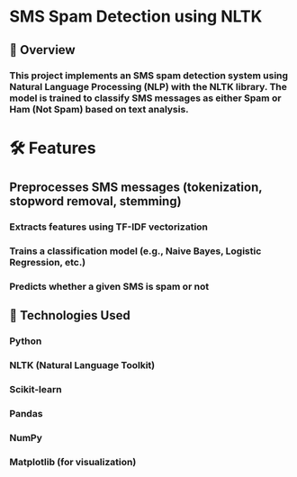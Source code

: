 # SMS Spam Detection using NLTK

## 📌 Overview

### This project implements an SMS spam detection system using Natural Language Processing (NLP) with the NLTK library. The model is trained to classify SMS messages as either Spam or Ham (Not Spam) based on text analysis.

# 🛠️ Features

## Preprocesses SMS messages (tokenization, stopword removal, stemming)

### Extracts features using TF-IDF vectorization

### Trains a classification model (e.g., Naive Bayes, Logistic Regression, etc.)

### Predicts whether a given SMS is spam or not

## 🚀 Technologies Used

### Python

### NLTK (Natural Language Toolkit)

### Scikit-learn

### Pandas

### NumPy

### Matplotlib (for visualization)
